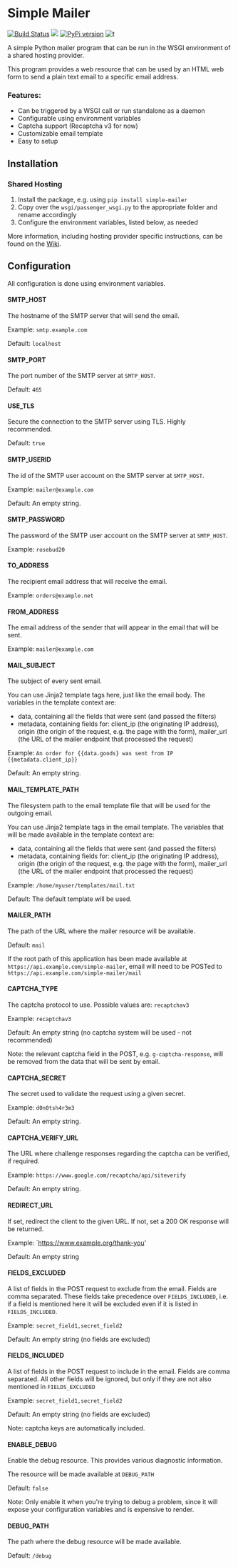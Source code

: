 # Simple Mailer
[![Build Status](https://travis-ci.com/zedr/simple-mailer.svg?branch=master)](https://travis-ci.com/zedr/simple-mailer)
[![](https://img.shields.io/badge/python-3.7+-blue.svg)](https://www.python.org/download/releases/3.7.0/)
[![PyPi version](https://img.shields.io/pypi/v/simple-mailer.svg)](https://pypi.python.org/pypi/simple-mailer/)
![t](https://img.shields.io/badge/status-beta-orange.svg)

A simple Python mailer program that can be run in the WSGI environment of a
shared hosting provider.

This program provides a web resource that can be used by an HTML web form 
to send a plain text email to a specific email address.

### Features:
 - Can be triggered by a WSGI call or run standalone as a daemon
 - Configurable using environment variables
 - Captcha support (Recaptcha v3 for now)
 - Customizable email template
 - Easy to setup

## Installation
### Shared Hosting
1. Install the package, e.g. using `pip install simple-mailer`
2. Copy over the `wsgi/passenger_wsgi.py` to the appropriate folder and rename 
accordingly
3. Configure the environment variables, listed below, as needed

More information, including hosting provider specific instructions, can be
found on the [Wiki](https://github.com/zedr/simple-mailer/wiki).

## Configuration

All configuration is done using environment variables.

#### SMTP_HOST

The hostname of the SMTP server that will send the email.

Example: `smtp.example.com`

Default: `localhost`

#### SMTP_PORT

The port number of the SMTP server at `SMTP_HOST`.

Default: `465`

#### USE_TLS

Secure the connection to the SMTP server using TLS. Highly recommended.

Default: `true`

#### SMTP_USERID

The id of the SMTP user account on the SMTP server at `SMTP_HOST`.

Example: `mailer@example.com`

Default: An empty string.

#### SMTP_PASSWORD

The password of the SMTP user account on the SMTP server at `SMTP_HOST`.

Example: `rosebud20`

#### TO_ADDRESS

The recipient email address that will receive the email.

Example: `orders@example.net`

#### FROM_ADDRESS

The email address of the sender that will appear in the email that will 
be sent.

Example: `mailer@example.com`

#### MAIL_SUBJECT

The subject of every sent email.

You can use Jinja2 template tags here, just like the email body. The variables
in the template context are:
 - data, containing all the fields that were sent (and passed the filters)
 - metadata, containing fields for: client_ip (the originating IP address), 
   origin (the origin of the request, e.g. the page with the form),
   mailer_url (the URL of the mailer endpoint that processed the request)

Example: `An order for {{data.goods} was sent from IP {{metadata.client_ip}}`

Default: An empty string.

#### MAIL_TEMPLATE_PATH

The filesystem path to the email template file that will be used for the 
outgoing email.

You can use Jinja2 template tags in the email template. The variables that will
be made available in the template context are:
 - data, containing all the fields that were sent (and passed the filters)
 - metadata, containing fields for: client_ip (the originating IP address), 
   origin (the origin of the request, e.g. the page with the form),
   mailer_url (the URL of the mailer endpoint that processed the request)

Example: `/home/myuser/templates/mail.txt`

Default: The default template will be used.

#### MAILER_PATH

The path of the URL where the mailer resource will be available.

Default: `mail`

If the root path of this application has been made available at 
`https://api.example.com/simple-mailer`, email will need to be POSTed to
`https://api.example.com/simple-mailer/mail`

#### CAPTCHA_TYPE

The captcha protocol to use. Possible values are: `recaptchav3`

Example: `recaptchav3`

Default: An empty string (no captcha system will be used - not recommended)

Note: the relevant captcha field in the POST, e.g. `g-captcha-response`, will
be removed from the data that will be sent by email.

#### CAPTCHA_SECRET

The secret used to validate the request using a given secret.

Example: `d0n0tsh4r3m3`

Default: An empty string.

#### CAPTCHA_VERIFY_URL

The URL where challenge responses regarding the captcha can be verified, if
required.

Example: `https://www.google.com/recaptcha/api/siteverify`

Default: An empty string.

#### REDIRECT_URL

If set, redirect the client to the given URL. If not, set a 200 OK response
will be returned.

Example: `https://www.example.org/thank-you'

Default: An empty string

#### FIELDS_EXCLUDED

A list of fields in the POST request to exclude from the email. Fields are
comma separated. These fields take precedence over `FIELDS_INCLUDED`, i.e. if
a field is mentioned here it will be excluded even if it is listed in
`FIELDS_INCLUDED`.

Example: `secret_field1,secret_field2`

Default: An empty string (no fields are excluded)

#### FIELDS_INCLUDED

A list of fields in the POST request to include in the email. Fields are
comma separated. All other fields will be ignored, but only if they are not 
also mentioned in `FIELDS_EXCLUDED`

Example: `secret_field1,secret_field2`

Default: An empty string (no fields are excluded)

Note: captcha keys are automatically included.

#### ENABLE_DEBUG

Enable the debug resource. This provides various diagnostic information.

The resource will be made available at `DEBUG_PATH`

Default: `false`

Note: Only enable it when you're trying to debug a problem, 
since it will expose your configuration variables and is expensive to render.

#### DEBUG_PATH

The path where the debug resource will be made available.

Default: `/debug`

